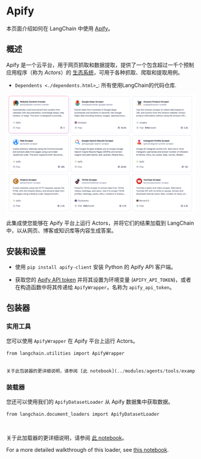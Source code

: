 # Apify



本页面介绍如何在 LangChain 中使用 [Apify](https://apify.com)。



## 概述



Apify 是一个云平台，用于网页抓取和数据提取，提供了一个包含超过一千个预制应用程序（称为 *Actors*）的 [生态系统](https://apify.com/store)，可用于各种抓取、爬取和提取用例。



- `Dependents <./dependents.html>`_: 所有使用LangChain的代码仓库.



[![Apify Actors](../_static/ApifyActors.png)](https://apify.com/store)



此集成使您能够在 Apify 平台上运行 Actors，并将它们的结果加载到 LangChain 中，以从网页、博客或知识库等内容生成答案。







## 安装和设置



- 使用 `pip install apify-client` 安装 Python 的 Apify API 客户端。

- 获取您的 [Apify API token](https://console.apify.com/account/integrations) 并将其设置为环境变量 (`APIFY_API_TOKEN`)，或者在构造函数中将其传递给 `ApifyWrapper`，名称为 `apify_api_token`。





## 包装器



### 实用工具



您可以使用 `ApifyWrapper` 在 Apify 平台上运行 Actors。



`from langchain.utilities import ApifyWrapper`



```python

关于此包装器的更详细说明，请参阅 [此 notebook](../modules/agents/tools/examples/apify.ipynb)。

```







### 装载器



您还可以使用我们的 `ApifyDatasetLoader` 从 Apify 数据集中获取数据。



`from langchain.document_loaders import ApifyDatasetLoader`

```python



```

关于此加载器的更详细说明，请参阅 [此 notebook](../modules/indexes/document_loaders/examples/apify_dataset.ipynb)。

For a more detailed walkthrough of this loader, see [this notebook](../modules/indexes/document_loaders/examples/apify_dataset.ipynb).

